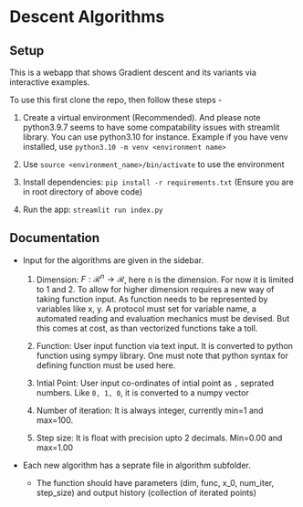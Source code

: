 # Descent Algorithms

## Setup 

This is a webapp that shows Gradient descent and its variants via interactive examples.

To use this first clone the repo, then follow these steps -

1. Create a virtual environment (Recommended). And please note python3.9.7 seems to have some compatability issues with streamlit library. You can use python3.10 for instance. Example if you have venv installed, use `python3.10 -m venv <environment name>`

2. Use `source <environment_name>/bin/activate` to use the environment

3. Install dependencies: `pip install -r requirements.txt` (Ensure you are in root directory of above code)

4. Run the app: `streamlit run index.py` 

## Documentation

- Input for the algorithms are given in the sidebar.

    1. Dimension: $F: \mathcal{R}^n \rightarrow \mathcal{R}$, here n is the dimension. For now it is limited to 1 and 2. To allow for higher dimension requires a new way of taking function input. As function needs to be represented by variables like x, y. A protocol must set for variable name, a automated reading and evaluation mechanics must be devised. But this comes at cost, as than vectorized functions take a toll.

    2. Function: User input function via text input. It is converted to python function using sympy library. One must note that python syntax for defining function must be used here.

    3. Intial Point: User input co-ordinates of intial point as `,` seprated numbers. Like `0, 1, 0`, it is converted to a numpy vector

    4. Number of iteration: It is always integer, currently min=1 and max=100.

    5. Step size: It is float with precision upto 2 decimals. Min=0.00 and max=1.00

- Each new algorithm has a seprate file in algorithm subfolder.

    - The function should have parameters (dim, func, x_0, num_iter, step_size) and output history (collection of iterated points)
